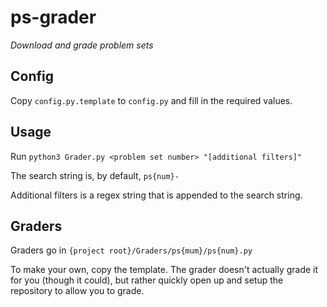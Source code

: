 # ps-grader
_Download and grade problem sets_

## Config

Copy `config.py.template` to `config.py` and fill in the required values.


## Usage

Run `python3 Grader.py <problem set number> "[additional filters]"`

The search string is, by default, `ps{num}-`

Additional filters is a regex string that is appended to the search string.


## Graders

Graders go in `{project root}/Graders/ps{mum}/ps{num}.py`

To make your own, copy the template. The grader doesn't actually grade it for you (though it could), but rather quickly open up and setup the repository to allow you to grade.

